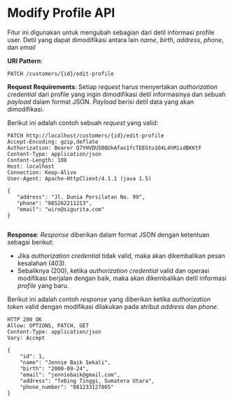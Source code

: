 ﻿# Modify Profile API

Fitur ini digunakan untuk mengubah sebagian dari detil informasi profile user. Detil yang dapat dimodifikasi antara lain *name*, *birth*, *address*, *phone*, dan *email*

**URI Pattern**:
```
PATCH /customers/{id}/edit-profile
```

**Request Requirements**:
Setiap *request* harus menyertakan *authorization credential* dari profile yang ingin dimodifikasi detil informasinya dan sebuah *payload* dalam format JSON. *Payload* berisi detil data yang akan dimodifikasi.

Berikut ini adalah contoh sebuah *request* yang valid:
```
PATCH http://localhost/customers/{id}/edit-profile
Accept-Encoding: gzip,deflate
Authorization: Bearer Q7YHVDU5BQUkAfax1fcTEEGtu1O4L4hM1idBKKtF
Content-Type: application/json
Content-Length: 108
Host: localhost
Connection: Keep-Alive
User-Agent: Apache-HttpClient/4.1.1 (java 1.5)

{
   "address": "Jl. Dunia Persilatan No. 99",
   "phone": "085262211213",
   "email": "wiro@sigurita.com"
}


```

**Response**:
*Response* diberikan dalam format JSON dengan ketentuan sebagai berikut:
- Jika *authorization credential* tidak valid, maka akan dikembalikan pesan kesalahan (403).
- Sebaliknya (200), ketika *authorization credential* valid dan operasi modifikasi berjalan dengan baik, maka akan dikembalikan detil informasi *profile* yang baru.

Berikut ini adalah contoh *response* yang diberikan ketika *authorization token* valid dengan modifikasi dilakukan pada atribut *address* dan *phone*.
```
HTTP 200 OK
Allow: OPTIONS, PATCH, GET
Content-Type: application/json
Vary: Accept

{
    "id": 1,
    "name": "Jennie Baik Sekali",
    "birth": "2000-09-24",
    "email": "jenniebaik@gmail.com",
    "address": "Tebing Tinggi, Sumatera Utara",
    "phone_number": "081233127865"
}
```
